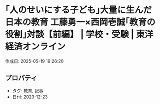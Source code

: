 # ｢人のせいにする子ども｣大量に生んだ日本の教育 工藤勇一×西岡壱誠｢教育の役割｣対談【前編】 | 学校・受験 | 東洋経済オンライン

作成日: 2025-05-19 19:26:20

## プロパティ

- タグ: 教育, 記事
- 日付: 2023-12-23

